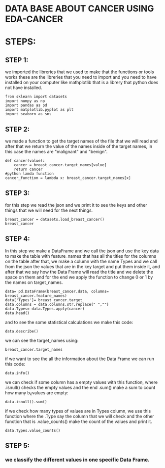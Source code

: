 # DATA BASE ABOUT CANCER USING EDA-CANCER
# STEPS:
## STEP 1:
we imported the libreries that we used to make that the functions or tools works
these are the libreries that you need to import and you need to have installed on your computer like mathplotlib that is a librery that python does not have installed.
````
from sklearn import datasets
import numpy as np
import pandas as pd
import matplotlib.pyplot as plt
import seaborn as sns
````
## STEP 2:
we made a function to get the target names of the file that we will read and after that we return the value of the names inside of the target names, in this case the names are "malignant" and "benign".
````
def cancer(value):
    cancer = breast_cancer.target_names[value]
    return cancer
#python lamda function
cancer_function = lambda x: breast_cancer.target_names[x]
````
## STEP 3:
for this step we read the json and we print it to see the keys and other things that we will need for the next things.
````
breast_cancer = datasets.load_breast_cancer()
breast_cancer
````
## STEP 4:
In this step we make a DataFrame and we call the json and use the key data to make the table with feature_names that has all the titles for the columns on the table after that, we make a column with the name Types and we call from the json the values that are in the key target and put them inside it, and after that we say how the Data Frame will read the title and we delete the space on them and for the end we apply the function to change 0 or 1 by the names on target_names.
````
data= pd.DataFrame(breast_cancer.data, columns= breast_cancer.feature_names)
data['Types']= breast_cancer.target
data.columns = data.columns.str.replace(" ","")
data.Types= data.Types.apply(cancer)
data.head()
````
and to see the some statistical calculations we make this code:
````
data.describe()
````
we can see the target_names using:
````
breast_cancer.target_names
````
if we want to see the all the information about the Data Frame we can run this code:
````
data.info()
````
we can check if some column has a empty values with this function, where .isnull() checks the empty values and the end .sum() make a sum to count how many b¿values are empty:
````
data.isnull().sum()
````
if we check how many types of values are in Types column, we use this function where the .Type say the column that we will check and the other function that is .value_counts() make the count of the values and print it.
````
data.Types.value_counts()
````
## STEP 5:
### we classify the different values in one specific Data Frame.

